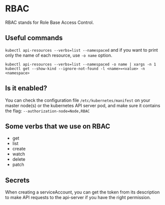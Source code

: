 # RBAC

RBAC stands for Role Base Access Control.

## Useful commands

`kubectl api-resources --verbs=list --namespaced` and if you want to print only the name of each resource, use `-o name` option.

`kubectl api-resources --verbs=list --namespaced -o name | xargs -n 1 kubectl get --show-kind --ignore-not-found -l <name>=<value> -n <namespace>`

## Is it enabled?

You can check the configuration file `/etc/kubernetes/manifest` on your master node(s) or the kubernetes API server pod, and make sure it contains the flag: `--authorization-node=Node,RBAC`

## Some verbs that we use on RBAC

- get
- list
- create
- watch
- delete
- patch

## Secrets

When creating a serviceAccount, you can get the token from its description to make API requests to the api-server if you have the right permission.
